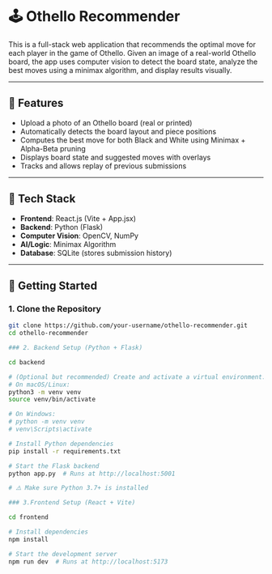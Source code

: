 # 🕹️ Othello Recommender

This is a full-stack web application that recommends the optimal move for each player in the game of Othello. Given an image of a real-world Othello board, the app uses computer vision to detect the board state, analyze the best moves using a minimax algorithm, and display results visually.

---

## 📸 Features

- Upload a photo of an Othello board (real or printed)
- Automatically detects the board layout and piece positions
- Computes the best move for both Black and White using Minimax + Alpha-Beta pruning
- Displays board state and suggested moves with overlays
- Tracks and allows replay of previous submissions

---

## 🧠 Tech Stack

- **Frontend**: React.js (Vite + App.jsx)
- **Backend**: Python (Flask)
- **Computer Vision**: OpenCV, NumPy
- **AI/Logic**: Minimax Algorithm
- **Database**: SQLite (stores submission history)

---

## 🚀 Getting Started

### 1. Clone the Repository

```bash
git clone https://github.com/your-username/othello-recommender.git
cd othello-recommender

### 2. Backend Setup (Python + Flask)

cd backend

# (Optional but recommended) Create and activate a virtual environment:
# On macOS/Linux:
python3 -m venv venv
source venv/bin/activate

# On Windows:
# python -m venv venv
# venv\Scripts\activate

# Install Python dependencies
pip install -r requirements.txt

# Start the Flask backend
python app.py  # Runs at http://localhost:5001

# ⚠️ Make sure Python 3.7+ is installed

### 3.Frontend Setup (React + Vite)

cd frontend

# Install dependencies
npm install

# Start the development server
npm run dev  # Runs at http://localhost:5173
